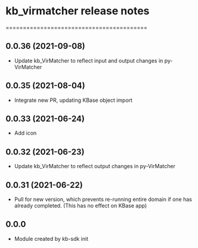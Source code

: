 # kb_virmatcher release notes
=========================================

0.0.36 (2021-09-08)
--------------------
* Update kb_VirMatcher to reflect input and output changes in py-VirMatcher

0.0.35 (2021-08-04)
--------------------
* Integrate new PR, updating KBase object import

0.0.33 (2021-06-24)
--------------------
* Add icon

0.0.32 (2021-06-23)
--------------------
* Update kb_VirMatcher to reflect output changes in py-VirMatcher

0.0.31 (2021-06-22)
--------------------
* Pull for new version, which prevents re-running entire domain if one has already completed. (This has no effect on KBase app)

0.0.0
-----
* Module created by kb-sdk init
